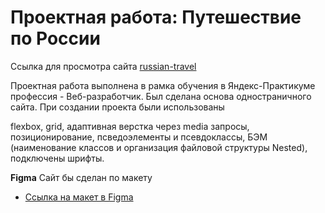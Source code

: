 # Проектная работа: Путешествие по России

Ссылка для просмотра сайта [russian-travel](https://sigyre.github.io/russian-travel/)

Проектная работа выполнена в рамка обучения в Яндекс-Практикуме профессия - Веб-разработчик.
Был сделана основа одностраничного сайта. При создании проекта были использованы

flexbox, grid, адаптивная верстка через media запросы, позиционирование,
псведоэлементы и псевдоклассы, БЭМ (наименование классов и организация файловой структуры Nested),
подключены шрифты.




**Figma**
Сайт бы сделан по макету
* [Ссылка на макет в Figma](https://www.figma.com/file/5S2WSbEFL6awjVWJ0NWL8Q/Sprint-3_-Russia-_-desktop-mobile?node-id=28503%3A0)


